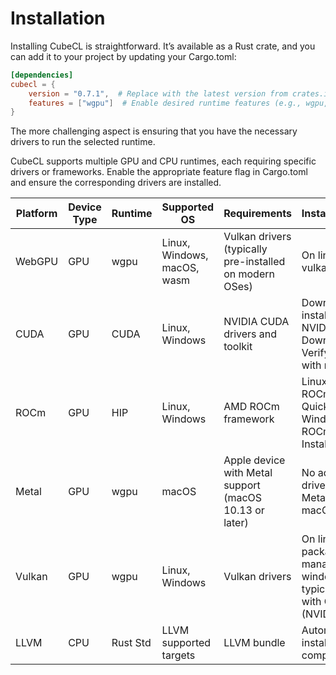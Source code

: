 # Installation

Installing CubeCL is straightforward. It’s available as a Rust crate, and you can add it to your
project by updating your Cargo.toml:

```toml
[dependencies]
cubecl = {
    version = "0.7.1",  # Replace with the latest version from crates.io
    features = ["wgpu"]  # Enable desired runtime features (e.g., wgpu, cuda, hip)
}
```

The more challenging aspect is ensuring that you have the necessary drivers to run the selected
runtime.

CubeCL supports multiple GPU and CPU runtimes, each requiring specific drivers or frameworks. Enable
the appropriate feature flag in Cargo.toml and ensure the corresponding drivers are installed.

| Platform | Device Type | Runtime  | Supported OS                | Requirements                                            | Installation/Notes                                                                                       | Feature Flag |
| -------- | ----------- | -------- | --------------------------- | ------------------------------------------------------- | -------------------------------------------------------------------------------------------------------- | ------------ |
| WebGPU   | GPU         | wgpu     | Linux, Windows, macOS, wasm | Vulkan drivers (typically pre-installed on modern OSes) | On linux install the vulkan driver.                                                                      | wgpu         |
| CUDA     | GPU         | CUDA     | Linux, Windows              | NVIDIA CUDA drivers and toolkit                         | Download and install from the NVIDIA CUDA Downloads page. Verify installation with nvidia-smi.           | cuda         |
| ROCm     | GPU         | HIP      | Linux, Windows              | AMD ROCm framework                                      | Linux: Follow the ROCm Linux Quick Start. Windows: See the ROCm Windows Installation Guide.              | hip          |
| Metal    | GPU         | wgpu     | macOS                       | Apple device with Metal support (macOS 10.13 or later)  | No additional drivers needed; Metal is built into macOS.                                                 | wgpu-msl     |
| Vulkan   | GPU         | wgpu     | Linux, Windows              | Vulkan drivers                                          | On linux install via package manager, on windows it is typically included with GPU drivers (NVIDIA/AMD). | wgpu-spirv   |
| LLVM     | CPU         | Rust Std | LLVM supported targets      | LLVM bundle                                             | Automatically installed when compiling                                                                   | cpu          |
